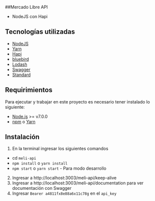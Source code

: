 ##Mercado Libre API
- NodeJS con Hapi

## Tecnologías utilizadas
- [NodeJS](https://nodejs.org)
- [Yarn](https://yarnpkg.com/lang/en/)
- [Hapi](https://hapijs.com/)
- [bluebird](http://bluebirdjs.com/docs/getting-started.html)
- [Lodash](https://lodash.com/)
- [Swagger](http://swagger.io/)
- [Standard](https://github.com/feross/standard)

## Requirimientos
Para ejecutar y trabajar en este proyecto es necesario tener instalado lo siguiente:
- [Node.js](http://nodejs.org/) >= v7.0.0
- [npm](https://www.npmjs.org/) o [Yarn](https://yarnpkg.com/en/docs/install)

## Instalación
1. En la terminal ingresar los siguientes comandos
- cd `meli-api`
- `npm install` o `yarn install`
- `npm start` o `yarn start` - Para modo desarrollo
2. Ingresar a http://localhost:3003/meli-api/keep-alive
3. Ingresar a http://localhost:3003/meli-api/documentation para ver documentación con Swagger
4. Ingresar `Bearer a4811fx8e88a6x11c78g` en el `api_key`

